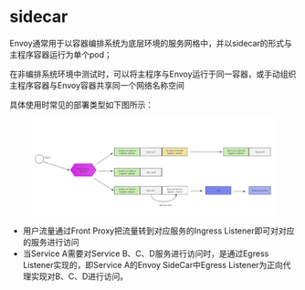 # sidecar

Envoy通常用于以容器编排系统为底层环境的服务网格中，并以sidecar的形式与主程序容器运行为单个pod；

在非编排系统环境中测试时，可以将主程序与Envoy运行于同一容器，或手动组织主程序容器与Envoy容器共享同一个网络名称空间

具体使用时常见的部署类型如下图所示：

<figure><img src="../../../../.gitbook/assets/image (7) (1) (1) (1) (1).png" alt=""><figcaption></figcaption></figure>

* 用户流量通过Front Proxy把流量转到对应服务的Ingress Listener即可对对应的服务进行访问
* 当Service A需要对Service B、C、D服务进行访问时，是通过Egress Listener实现的，即Service A的Envoy SideCar中Egress Listener为正向代理实现对B、C、D进行访问。

